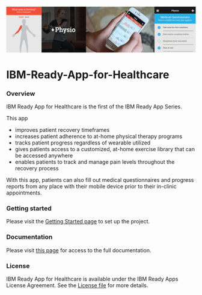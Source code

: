 ![](README_assets/banner.png)
# IBM-Ready-App-for-Healthcare

### Overview

IBM Ready App for Healthcare is the first of the IBM Ready App Series. 


This app 
* improves patient recovery timeframes 
* increases patient adherence to at-home physical therapy programs 
* tracks patient progress regardless of wearable utilized
* gives patients access to a customized, at-home exercise library that can be accessed anywhere
* enables patients to track and manage pain levels throughout the recovery process

With this app, patients can also fill out medical questionnaires and progress reports from any place with their mobile device prior to their in-clinic appointments.

### Getting started
Please visit the [Getting Started page](http://lexdcy040194.ecloud.edst.ibm.com/physio_1_0_2/getting_started) to set up the project.

### Documentation
Please visit [this page](http://lexdcy040194.ecloud.edst.ibm.com/physio_1_0_2/home) for access to the full documentation.

### License
IBM Ready App for Healthcare is available under the IBM Ready Apps License Agreement. See the [License file](https://github.com/IBM-MIL/IBM-Ready-App-for-Healthcare/blob/master/LICENSE.txt) for more details.
